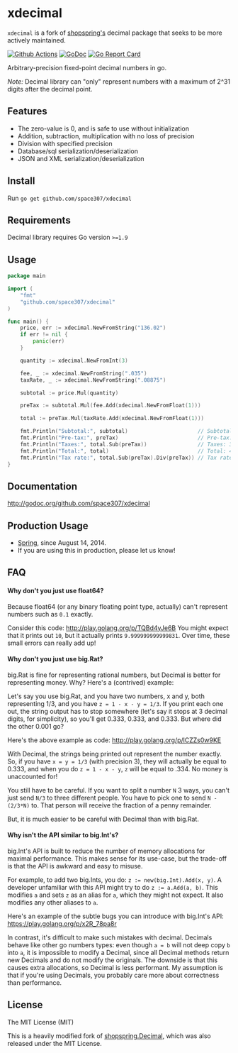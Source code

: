 # xdecimal

`xdecimal` is a fork of [shopspring's](https://github.com/shopspring) decimal package that seeks to be more actively maintained.

[![Github Actions](https://github.com/space307/xdecimal/actions/workflows/ci.yml/badge.svg)](https://github.com/space307/xdecimal/actions/workflows/ci.yml)
[![GoDoc](https://godoc.org/github.com/space307/xdecimal?status.svg)](https://godoc.org/github.com/space307/xdecimal) 
[![Go Report Card](https://goreportcard.com/badge/github.com/space307/xdecimal)](https://goreportcard.com/report/github.com/space307/xdecimal)

Arbitrary-precision fixed-point decimal numbers in go.

_Note:_ Decimal library can "only" represent numbers with a maximum of 2^31 digits after the decimal point.

## Features

 * The zero-value is 0, and is safe to use without initialization
 * Addition, subtraction, multiplication with no loss of precision
 * Division with specified precision
 * Database/sql serialization/deserialization
 * JSON and XML serialization/deserialization

## Install

Run `go get github.com/space307/xdecimal`

## Requirements 

Decimal library requires Go version `>=1.9`

## Usage

```go
package main

import (
	"fmt"
	"github.com/space307/xdecimal"
)

func main() {
	price, err := xdecimal.NewFromString("136.02")
	if err != nil {
		panic(err)
	}

	quantity := xdecimal.NewFromInt(3)

	fee, _ := xdecimal.NewFromString(".035")
	taxRate, _ := xdecimal.NewFromString(".08875")

	subtotal := price.Mul(quantity)

	preTax := subtotal.Mul(fee.Add(xdecimal.NewFromFloat(1)))

	total := preTax.Mul(taxRate.Add(xdecimal.NewFromFloat(1)))

	fmt.Println("Subtotal:", subtotal)                      // Subtotal: 408.06
	fmt.Println("Pre-tax:", preTax)                         // Pre-tax: 422.3421
	fmt.Println("Taxes:", total.Sub(preTax))                // Taxes: 37.482861375
	fmt.Println("Total:", total)                            // Total: 459.824961375
	fmt.Println("Tax rate:", total.Sub(preTax).Div(preTax)) // Tax rate: 0.08875
}
```

## Documentation

http://godoc.org/github.com/space307/xdecimal

## Production Usage

* [Spring](https://shopspring.com/), since August 14, 2014.
* If you are using this in production, please let us know!

## FAQ

#### Why don't you just use float64?

Because float64 (or any binary floating point type, actually) can't represent
numbers such as `0.1` exactly.

Consider this code: http://play.golang.org/p/TQBd4yJe6B You might expect that
it prints out `10`, but it actually prints `9.999999999999831`. Over time,
these small errors can really add up!

#### Why don't you just use big.Rat?

big.Rat is fine for representing rational numbers, but Decimal is better for
representing money. Why? Here's a (contrived) example:

Let's say you use big.Rat, and you have two numbers, x and y, both
representing 1/3, and you have `z = 1 - x - y = 1/3`. If you print each one
out, the string output has to stop somewhere (let's say it stops at 3 decimal
digits, for simplicity), so you'll get 0.333, 0.333, and 0.333. But where did
the other 0.001 go?

Here's the above example as code: http://play.golang.org/p/lCZZs0w9KE

With Decimal, the strings being printed out represent the number exactly. So,
if you have `x = y = 1/3` (with precision 3), they will actually be equal to
0.333, and when you do `z = 1 - x - y`, `z` will be equal to .334. No money is
unaccounted for!

You still have to be careful. If you want to split a number `N` 3 ways, you
can't just send `N/3` to three different people. You have to pick one to send
`N - (2/3*N)` to. That person will receive the fraction of a penny remainder.

But, it is much easier to be careful with Decimal than with big.Rat.

#### Why isn't the API similar to big.Int's?

big.Int's API is built to reduce the number of memory allocations for maximal
performance. This makes sense for its use-case, but the trade-off is that the
API is awkward and easy to misuse.

For example, to add two big.Ints, you do: `z := new(big.Int).Add(x, y)`. A
developer unfamiliar with this API might try to do `z := a.Add(a, b)`. This
modifies `a` and sets `z` as an alias for `a`, which they might not expect. It
also modifies any other aliases to `a`.

Here's an example of the subtle bugs you can introduce with big.Int's API:
https://play.golang.org/p/x2R_78pa8r

In contrast, it's difficult to make such mistakes with decimal. Decimals
behave like other go numbers types: even though `a = b` will not deep copy
`b` into `a`, it is impossible to modify a Decimal, since all Decimal methods
return new Decimals and do not modify the originals. The downside is that
this causes extra allocations, so Decimal is less performant.  My assumption
is that if you're using Decimals, you probably care more about correctness
than performance.

## License

The MIT License (MIT)

This is a heavily modified fork of [shopspring.Decimal](https://github.com/shopspring/decimal), which was also released under the MIT License.
